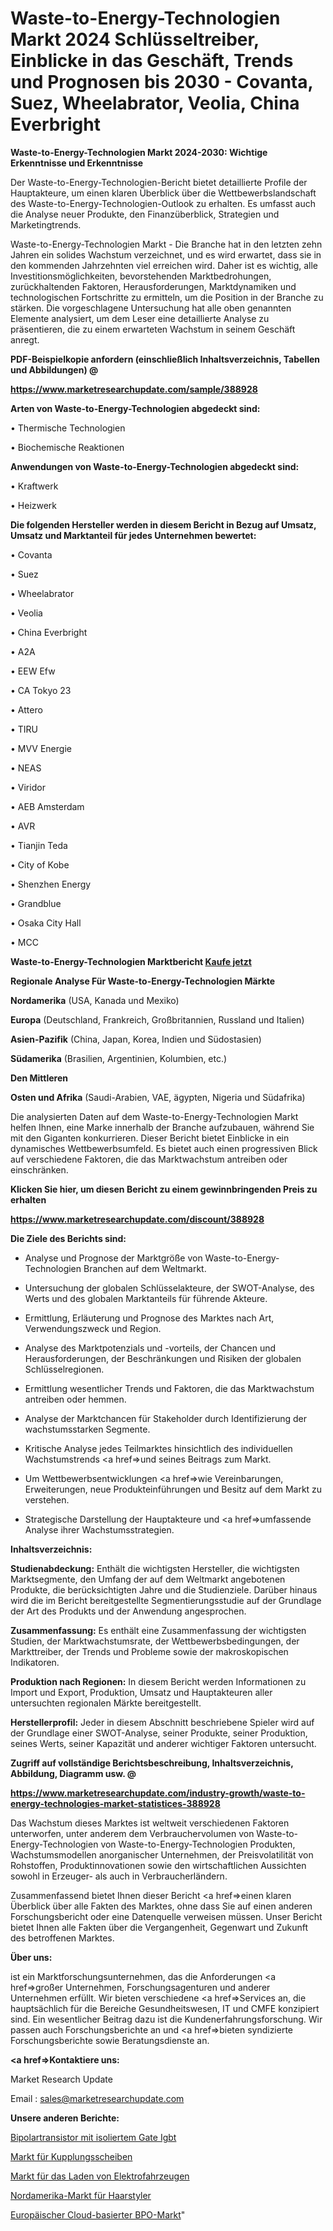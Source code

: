 # Waste-to-Energy-Technologien Markt 2024 Schlüsseltreiber, Einblicke in das Geschäft, Trends und Prognosen bis 2030 - Covanta, Suez, Wheelabrator, Veolia, China Everbright

<strong>Waste-to-Energy-Technologien Markt 2024-2030: Wichtige Erkenntnisse und Erkenntnisse</strong>

Der Waste-to-Energy-Technologien-Bericht bietet detaillierte Profile der Hauptakteure, um einen klaren Überblick über die Wettbewerbslandschaft des Waste-to-Energy-Technologien-Outlook zu erhalten. Es umfasst auch die Analyse neuer Produkte, den Finanzüberblick, Strategien und Marketingtrends.

Waste-to-Energy-Technologien Markt - Die Branche hat in den letzten zehn Jahren ein solides Wachstum verzeichnet, und es wird erwartet, dass sie in den kommenden Jahrzehnten viel erreichen wird. Daher ist es wichtig, alle Investitionsmöglichkeiten, bevorstehenden Marktbedrohungen, zurückhaltenden Faktoren, Herausforderungen, Marktdynamiken und technologischen Fortschritte zu ermitteln, um die Position in der Branche zu stärken. Die vorgeschlagene Untersuchung hat alle oben genannten Elemente analysiert, um dem Leser eine detaillierte Analyse zu präsentieren, die zu einem erwarteten Wachstum in seinem Geschäft anregt.



<strong><b>PDF-Beispielkopie anfordern (einschließlich Inhaltsverzeichnis, Tabellen und Abbildungen) @ </b></strong>

<strong><a href=https://www.marketresearchupdate.com/sample/388928>

<strong>https://www.marketresearchupdate.com/sample/388928</u></a></strong></strong>



<strong>Arten von Waste-to-Energy-Technologien abgedeckt sind:</strong>

• Thermische Technologien

• Biochemische Reaktionen



<strong>Anwendungen von Waste-to-Energy-Technologien abgedeckt sind:</strong>

• Kraftwerk

• Heizwerk



<strong>Die folgenden Hersteller werden in diesem Bericht in Bezug auf Umsatz, Umsatz und Marktanteil für jedes Unternehmen bewertet:</strong>

• Covanta

• Suez

• Wheelabrator

• Veolia

• China Everbright

• A2A

• EEW Efw

• CA Tokyo 23

• Attero

• TIRU

• MVV Energie

• NEAS

• Viridor

• AEB Amsterdam

• AVR

• Tianjin Teda

• City of Kobe

• Shenzhen Energy

• Grandblue

• Osaka City Hall

• MCC



<strong>Waste-to-Energy-Technologien Marktbericht <a href=https://www.marketresearchupdate.com/buynow/388928>Kaufe jetzt</a></strong>



<strong>Regionale Analyse Für Waste-to-Energy-Technologien Märkte</strong>



<strong>Nordamerika</strong> (USA, Kanada und Mexiko)



<strong>Europa</strong> (Deutschland, Frankreich, Großbritannien, Russland und Italien)



<strong>Asien-Pazifik</strong> (China, Japan, Korea, Indien und Südostasien)



<strong>Südamerika</strong> (Brasilien, Argentinien, Kolumbien, etc.)



<strong>Den Mittleren</strong> 

<strong>Osten und Afrika</strong> (Saudi-Arabien, VAE, ägypten, Nigeria und Südafrika)

Die analysierten Daten auf dem Waste-to-Energy-Technologien Markt helfen Ihnen, eine Marke innerhalb der Branche aufzubauen, während Sie mit den Giganten konkurrieren. Dieser Bericht bietet Einblicke in ein dynamisches Wettbewerbsumfeld. Es bietet auch einen progressiven Blick auf verschiedene Faktoren, die das Marktwachstum antreiben oder einschränken.



<strong>Klicken Sie hier, um diesen Bericht zu einem gewinnbringenden Preis zu erhalten
</strong>

<strong><a href=https://www.marketresearchupdate.com/discount/388928>https://www.marketresearchupdate.com/discount/388928</b></u></strong></a>



<strong>Die Ziele des Berichts sind:</strong>

- Analyse und Prognose der Marktgröße von Waste-to-Energy-Technologien Branchen auf dem Weltmarkt.

- Untersuchung der globalen Schlüsselakteure, der SWOT-Analyse, des Werts und des globalen Marktanteils für führende Akteure.

- Ermittlung, Erläuterung und Prognose des Marktes nach Art, Verwendungszweck und Region.

- Analyse des Marktpotenzials und -vorteils, der Chancen und Herausforderungen, der Beschränkungen und Risiken der globalen Schlüsselregionen.

- Ermittlung wesentlicher Trends und Faktoren, die das Marktwachstum antreiben oder hemmen.

- Analyse der Marktchancen für Stakeholder durch Identifizierung der wachstumsstarken Segmente.

- Kritische Analyse jedes Teilmarktes hinsichtlich des individuellen Wachstumstrends <a href=>und</a> seines Beitrags zum Markt.

- Um Wettbewerbsentwicklungen <a href=>wie</a> Vereinbarungen, Erweiterungen, neue Produkteinführungen und Besitz auf dem Markt zu verstehen.

- Strategische Darstellung der Hauptakteure und <a href=>umfas</a>sende Analyse ihrer Wachstumsstrategien.



<strong>Inhaltsverzeichnis:</strong>



<strong>Studienabdeckung:</strong> Enthält die wichtigsten Hersteller, die wichtigsten Marktsegmente, den Umfang der auf dem Weltmarkt angebotenen Produkte, die berücksichtigten Jahre und die Studienziele. Darüber hinaus wird die im Bericht bereitgestellte Segmentierungsstudie auf der Grundlage der Art des Produkts und der Anwendung angesprochen.



<strong>Zusammenfassung:</strong> Es enthält eine Zusammenfassung der wichtigsten Studien, der Marktwachstumsrate, der Wettbewerbsbedingungen, der Markttreiber, der Trends und Probleme sowie der makroskopischen Indikatoren.



<strong>Produktion nach Regionen:</strong> In diesem Bericht werden Informationen zu Import und Export, Produktion, Umsatz und Hauptakteuren aller untersuchten regionalen Märkte bereitgestellt.



<strong>Herstellerprofil:</strong> Jeder in diesem Abschnitt beschriebene Spieler wird auf der Grundlage einer SWOT-Analyse, seiner Produkte, seiner Produktion, seines Werts, seiner Kapazität und anderer wichtiger Faktoren untersucht.



<strong><b>Zugriff auf vollständige Berichtsbeschreibung, Inhaltsverzeichnis, Abbildung, Diagramm usw. @ </b></strong>

<strong><a href=https://www.marketresearchupdate.com/industry-growth/waste-to-energy-technologies-market-statistices-388928>https://www.marketresearchupdate.com/industry-growth/waste-to-energy-technologies-market-statistices-388928</a></strong>

Das Wachstum dieses Marktes ist weltweit verschiedenen Faktoren unterworfen, unter anderem dem Verbrauchervolumen von Waste-to-Energy-Technologien von Waste-to-Energy-Technologien Produkten, Wachstumsmodellen anorganischer Unternehmen, der Preisvolatilität von Rohstoffen, Produktinnovationen sowie den wirtschaftlichen Aussichten sowohl in Erzeuger- als auch in Verbraucherländern.

Zusammenfassend bietet Ihnen dieser Bericht <a href=>einen</a> klaren Überblick über alle Fakten des Marktes, ohne dass Sie auf einen anderen Forschungsbericht oder eine Datenquelle verweisen müssen. Unser Bericht bietet Ihnen alle Fakten über die Vergangenheit, Gegenwart und Zukunft des betroffenen Marktes.



<strong>Über uns:</strong>

 ist ein Marktforschungsunternehmen, das die Anforderungen <a href=>großer</a> Unternehmen, Forschungsagenturen und anderer Unternehmen erfüllt. Wir bieten verschiedene <a href=>Services</a> an, die hauptsächlich für die Bereiche Gesundheitswesen, IT und CMFE konzipiert sind. Ein wesentlicher Beitrag dazu ist die Kundenerfahrungsforschung. Wir passen auch Forschungsberichte an und <a href=>bieten</a> syndizierte Forschungsberichte sowie Beratungsdienste an.



<strong><a href=>Kontaktiere uns:</a></strong>

Market Research Update

Email : sales@marketresearchupdate.com



<strong>Unsere anderen Berichte:</strong>

<a href=https://www.linkedin.com/pulse/insulated-gate-bipolar-transistor-igbt>Bipolartransistor mit isoliertem Gate Igbt</a>

<a href=https://www.linkedin.com/pulse/clutch-disc-market-research-report>Markt für Kupplungsscheiben</a>

<a href=https://www.linkedin.com/pulse/electric-vehicle-charging-market-size-trends>Markt für das Laden von Elektrofahrzeugen</a>

<a href=https://www.linkedin.com/pulse/north-america-hair-stylers-market-2023-comprehensive>Nordamerika-Markt für Haarstyler</a>

<a href=https://www.linkedin.com/pulse/europe-cloud-based-bpo-market-2023-thriving>Europäischer Cloud-basierter BPO-Markt</a>"
